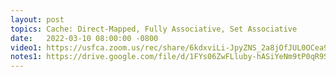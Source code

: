 ```yaml
---
layout: post
topics: Cache: Direct-Mapped, Fully Associative, Set Associative
date:   2022-03-10 08:00:00 -0800
video1: https://usfca.zoom.us/rec/share/6kdxviLi-JpyZNS_2a8jOfJUL0OCea9VXstpNI9PGETe5o62AoOdIN7mC4OXp25n.zu5pRTvsCo1OvkjD
notes1: https://drive.google.com/file/d/1FYs06ZwFLluby-hASiYeNm9tP0qR9S8o/view?usp=sharing
---
```

